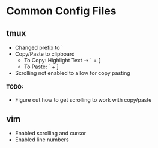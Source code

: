 # Common Config Files

## tmux
* Changed prefix to `
* Copy/Paste to clipboard 
  * To Copy: Highlight Text -> ` + [
  * To Paste: ` + ]
* Scrolling not enabled to allow for copy pasting

#### TODO:
* Figure out how to get scrolling to work with copy/paste

## vim
* Enabled scrolling and cursor
* Enabled line numbers

